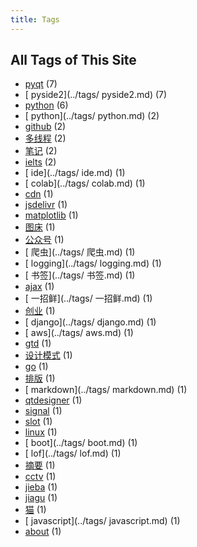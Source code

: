 ```yaml
---
title: Tags
---
```

## All Tags of This Site
* [pyqt](../tags/pyqt.md) (7)
* [ pyside2](../tags/ pyside2.md) (7)
* [python](../tags/python.md) (6)
* [ python](../tags/ python.md) (2)
* [github](../tags/github.md) (2)
* [多线程](../tags/多线程.md) (2)
* [笔记](../tags/笔记.md) (2)
* [ielts](../tags/ielts.md) (2)
* [ ide](../tags/ ide.md) (1)
* [ colab](../tags/ colab.md) (1)
* [cdn](../tags/cdn.md) (1)
* [jsdelivr](../tags/jsdelivr.md) (1)
* [matplotlib](../tags/matplotlib.md) (1)
* [图床](../tags/图床.md) (1)
* [公众号](../tags/公众号.md) (1)
* [ 爬虫](../tags/ 爬虫.md) (1)
* [ logging](../tags/ logging.md) (1)
* [ 书签](../tags/ 书签.md) (1)
* [ajax](../tags/ajax.md) (1)
* [ 一招鲜](../tags/ 一招鲜.md) (1)
* [创业](../tags/创业.md) (1)
* [ django](../tags/ django.md) (1)
* [ aws](../tags/ aws.md) (1)
* [gtd](../tags/gtd.md) (1)
* [设计模式](../tags/设计模式.md) (1)
* [go](../tags/go.md) (1)
* [排版](../tags/排版.md) (1)
* [ markdown](../tags/ markdown.md) (1)
* [qtdesigner](../tags/qtdesigner.md) (1)
* [signal](../tags/signal.md) (1)
* [slot](../tags/slot.md) (1)
* [linux](../tags/linux.md) (1)
* [ boot](../tags/ boot.md) (1)
* [ lof](../tags/ lof.md) (1)
* [摘要](../tags/摘要.md) (1)
* [cctv](../tags/cctv.md) (1)
* [jieba](../tags/jieba.md) (1)
* [jiagu](../tags/jiagu.md) (1)
* [猫](../tags/猫.md) (1)
* [ javascript](../tags/ javascript.md) (1)
* [about](../tags/about.md) (1)